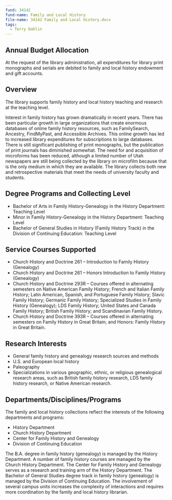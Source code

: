 ```yaml
---
fund: 34142
fund-name: Family and Local History
file-name: 34142 Family and Local History.docx
tags:
  - Terry Dahlin
---
```


## Annual Budget Allocation

At the request of the library administration, all expenditures for library print monographs and serials are debited to family and local history endowment and gift accounts.

## Overview

The library supports family history and local history teaching and research at the teaching level.

Interest in family history has grown dramatically in recent years. There has been particular growth in large organizations that create enormous databases of online family history resources, such as FamilySearch, Ancestry, FindMyPast, and Accessible Archives. This online growth has led to increased library expenditures for subscriptions to large databases. There is still significant publishing of print monographs, but the publication of print journals has diminished somewhat. The need for and acquisition of microforms has been reduced, although a limited number of Utah newspapers are still being collected by the library on microfilm because that is the only medium in which they are available. The library collects both new and retrospective materials that meet the needs of university faculty and students.

## Degree Programs and Collecting Level

- Bachelor of Arts in Family History-Genealogy in the History Department: Teaching Level
- Minor in Family History-Genealogy in the History Department: Teaching Level
- Bachelor of General Studies in History (Family History Track) in the Division of Continuing Education: Teaching Level

## Service Courses Supported

- Church History and Doctrine 261 – Introduction to Family History (Genealogy)
- Church History and Doctrine 261 – Honors Introduction to Family History (Genealogy)
- Church History and Doctrine 293R – Courses offered in alternating semesters on Native American Family History; French and Italian Family History; Latin American, Spanish, and Portuguese Family History; Slavic Family History; Germanic Family History; Specialized Studies in Family History (Genealogy); LDS Family History; United States and Canada Family History; British Family History; and Scandinavian Family History.
- Church History and Doctrine 393R – Courses offered in alternating semesters on Family History in Great Britain; and Honors: Family History in Great Britain.

## Research Interests

- General family history and genealogy research sources and methods
- U.S. and European local history
- Paleography
- Specializations in various geographic, ethnic, or religious genealogical research areas, such as British family history research, LDS family history research, or Native American research.

## Departments/<wbr>Disciplines/<wbr>Programs

The family and local history collections reflect the interests of the following departments and programs:

- History Department
- Church History Department
- Center for Family History and Genealogy
- Division of Continuing Education

The B.A. degree in family history (genealogy) is managed by the History Department. A number of family history courses are managed by the Church History Department. The Center for Family History and Genealogy serves as a research and training arm of the History Department. The Bachelor of General Studies degree track in family history (genealogy) is managed by the Division of Continuing Education. The involvement of several campus units increases the complexity of interactions and requires more coordination by the family and local history librarian.
